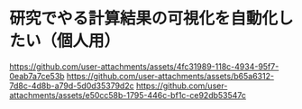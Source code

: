 # 研究でやる計算結果の可視化を自動化したい（個人用）

https://github.com/user-attachments/assets/4fc31989-118c-4934-95f7-0eab7a7ce53b
https://github.com/user-attachments/assets/b65a6312-7d8c-4d8b-a79d-5d0d35379d2c
https://github.com/user-attachments/assets/e50cc58b-1795-446c-bf1c-ce92db53547c

